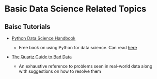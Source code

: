 # Basic Data Science Related Topics

## Baisc Tutorials

- [Python Data Science Handbook](https://github.com/jakevdp/PythonDataScienceHandbook)
    * Free book on using Python for data science. Can read [here](https://jakevdp.github.io/PythonDataScienceHandbook/)

- [The Quartz Guide to Bad Data](https://github.com/Quartz/bad-data-guide#name-order-is-inconsistent)
    * An exhaustive reference to problems seen in real-world data along with suggestions on how to resolve them
